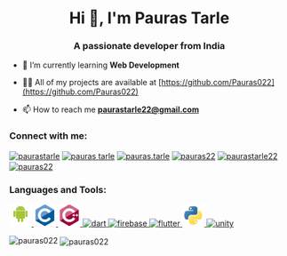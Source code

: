 <h1 align="center">Hi 👋, I'm Pauras Tarle</h1>
<h3 align="center">A passionate developer from India</h3>

- 🌱 I’m currently learning **Web Development**

- 👨‍💻 All of my projects are available at [https://github.com/Pauras022](https://github.com/Pauras022)

- 📫 How to reach me **paurastarle22@gmail.com**

<h3 align="left">Connect with me:</h3>
<p align="left">
<a href="https://twitter.com/paurastarle" target="blank"><img align="center" src="https://raw.githubusercontent.com/rahuldkjain/github-profile-readme-generator/master/src/images/icons/Social/twitter.svg" alt="paurastarle" height="30" width="40" /></a>
<a href="https://fb.com/pauras tarle" target="blank"><img align="center" src="https://raw.githubusercontent.com/rahuldkjain/github-profile-readme-generator/master/src/images/icons/Social/facebook.svg" alt="pauras tarle" height="30" width="40" /></a>
<a href="https://instagram.com/pauras.tarle" target="blank"><img align="center" src="https://raw.githubusercontent.com/rahuldkjain/github-profile-readme-generator/master/src/images/icons/Social/instagram.svg" alt="pauras.tarle" height="30" width="40" /></a>
<a href="https://www.codechef.com/users/pauras22" target="blank"><img align="center" src="https://cdn.jsdelivr.net/npm/simple-icons@3.1.0/icons/codechef.svg" alt="pauras22" height="30" width="40" /></a>
<a href="https://www.hackerrank.com/paurastarle22" target="blank"><img align="center" src="https://raw.githubusercontent.com/rahuldkjain/github-profile-readme-generator/master/src/images/icons/Social/hackerrank.svg" alt="paurastarle22" height="30" width="40" /></a>
<a href="https://codeforces.com/profile/pauras22" target="blank"><img align="center" src="https://raw.githubusercontent.com/rahuldkjain/github-profile-readme-generator/master/src/images/icons/Social/codeforces.svg" alt="pauras22" height="30" width="40" /></a>
</p>

<h3 align="left">Languages and Tools:</h3>
<p align="left"> <a href="https://developer.android.com" target="_blank" rel="noreferrer"> <img src="https://raw.githubusercontent.com/devicons/devicon/master/icons/android/android-original-wordmark.svg" alt="android" width="40" height="40"/> </a> <a href="https://www.cprogramming.com/" target="_blank" rel="noreferrer"> <img src="https://raw.githubusercontent.com/devicons/devicon/master/icons/c/c-original.svg" alt="c" width="40" height="40"/> </a> <a href="https://www.w3schools.com/cpp/" target="_blank" rel="noreferrer"> <img src="https://raw.githubusercontent.com/devicons/devicon/master/icons/cplusplus/cplusplus-original.svg" alt="cplusplus" width="40" height="40"/> </a> <a href="https://dart.dev" target="_blank" rel="noreferrer"> <img src="https://www.vectorlogo.zone/logos/dartlang/dartlang-icon.svg" alt="dart" width="40" height="40"/> </a> <a href="https://firebase.google.com/" target="_blank" rel="noreferrer"> <img src="https://www.vectorlogo.zone/logos/firebase/firebase-icon.svg" alt="firebase" width="40" height="40"/> </a> <a href="https://flutter.dev" target="_blank" rel="noreferrer"> <img src="https://www.vectorlogo.zone/logos/flutterio/flutterio-icon.svg" alt="flutter" width="40" height="40"/> </a> <a href="https://www.python.org" target="_blank" rel="noreferrer"> <img src="https://raw.githubusercontent.com/devicons/devicon/master/icons/python/python-original.svg" alt="python" width="40" height="40"/> </a> <a href="https://unity.com/" target="_blank" rel="noreferrer"> <img src="https://www.vectorlogo.zone/logos/unity3d/unity3d-icon.svg" alt="unity" width="40" height="40"/> </a> </p>

<p><img align="left" src="https://github-readme-stats.vercel.app/api/top-langs?username=pauras022&show_icons=true&locale=en&layout=compact" alt="pauras022" /></p>

<p>&nbsp;<img align="center" src="https://github-readme-stats.vercel.app/api?username=pauras022&show_icons=true&locale=en" alt="pauras022" /></p>
